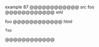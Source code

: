example 87
@@@@@@@@@@@@ src
    foo  
@@@@@@@@@@@@ xml
<?xml version="1.0" encoding="UTF-8"?>
<!DOCTYPE document SYSTEM "CommonMark.dtd">
<document xmlns="http://commonmark.org/xml/1.0">
  <code_block>foo  
</code_block>
</document>
@@@@@@@@@@@@ html
<pre><code>foo  
</code></pre>
@@@@@@@@@@@@
